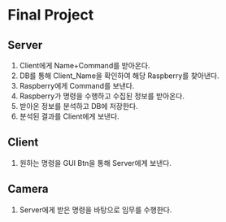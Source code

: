 # Final Project

## Server
1. Client에게 Name+Command를 받아온다.
2. DB를 통해 Client_Name을 확인하여 해당 Raspberry를 찾아낸다.
3. Raspberry에게 Command를 보낸다.
4. Raspberry가 명령을 수행하고 수집된 정보를 받아온다.
5. 받아온 정보를 분석하고 DB에 저장한다.
6. 분석된 결과를 Client에게 보낸다.

## Client
1. 원하는 명령을 GUI Btn을 통해 Server에게 보낸다.

## Camera
1. Server에게 받은 명령을 바탕으로 임무를 수행한다.